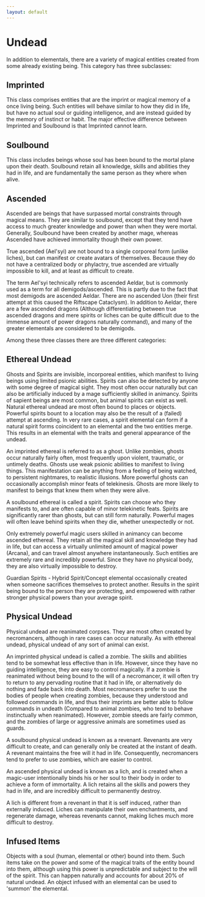 ```yaml
---
layout: default
---
```


# Undead

In addition to elementals, there are a variety of magical entities
created from some already existing being. This category has three
subclasses:

## Imprinted

This class comprises entities that are the imprint or magical memory of
a once living being. Such entities will behave similar to how they did
in life, but have no actual soul or guiding intelligence, and are
instead guided by the memory of instinct or habit. The major effective
difference between Imprinted and Soulbound is that Imprinted cannot
learn.

## Soulbound

This class includes beings whose soul has been bound to the mortal
plane upon their death. Soulbound retain all knowledge, skills and
abilities they had in life, and are fundamentally the same person as
they where when alive.

## Ascended

Ascended are beings that have surpassed mortal constraints through
magical means. They are similar to soulbound, except that they tend
have access to much greater knowledge and power than when they were
mortal. Generally, Soulbound have been created by another mage, whereas
Ascended have achieved immortality though their own power. 

True ascended (Ael'syi) are not bound to a single corporeal form
(unlike liches), but can manifest or create avatars of themselves.
Because they do not have a centralized body or phylactry, true ascended
are virtually impossible to kill, and at least as difficult to create.

The term Ael'syi technically refers to ascended Aeldar, but is commonly
used as a term for all demigods/ascended. This is partly due to the
fact that most demigods are ascended Aeldar. There are no ascended Uon
(their first attempt at this caused the Riftscape Cataclysm). In
addition to Aeldar, there are a few ascended dragons (Although
differentiating between true ascended dragons and mere spirits or
liches can be quite difficult due to the immense amount of power
dragons naturally command), and many of the greater elementals are
considered to be demigods.

Among these three classes there are three different categories:

## Ethereal Undead

Ghosts and Spirits are invisible, incorporeal entities, which manifest
to living beings using limited psionic abilities. Spirits can also be
detected by anyone with some degree of magical sight. They most often
occur naturally but can also be artificially induced by a mage
sufficiently skilled in animancy. Spirits of sapient beings are most
common, but animal spirits can exist as well. Natural ethereal undead
are most often bound to places or objects. Powerful spirits bount to a
location may also be the result of a (failed) attempt at ascending. In
very rare cases, a spirit elemental can form if a natural spirit forms
coincident to an elemental and the two entities merge. This results in
an elemental with the traits and general appearance of the undead.

An imprinted ethereal is referred to as a ghost. Unlike zombies, ghosts
occur naturally fairly often, most frequently upon violent, traumatic,
or untimely deaths. Ghosts use weak psionic abilities to manifest to
living things. This manifestation can be anything from a feeling of
being watched, to persistent nightmares, to realistic illusions. More
powerful ghosts can occasionally accomplish minor feats of telekinesis.
Ghosts are more likely to manifest to beings that knew them when they
were alive.

A soulbound ethereal is called a spirit. Spirits can choose who they
manifests to, and are often capable of minor telekinetic feats. Spirits
are significantly rarer than ghosts, but can still form naturally.
Powerful mages will often leave behind spirits when they die, whether
unexpectedly or not.

Only extremely powerful magic users skilled in animancy can become
ascended ethereal. They retain all the magical skill and knowledge they
had in life, but can access a virtually unlimited amount of magical
power (Arcana), and can travel almost anywhere instantaneously. Such
entities are extremely rare and incredibly powerful. Since they have no
physical body, they are also virtually impossible to destroy.

Guardian Spirits - Hybrid Spirit/Concept elemental occasionally created
when someone sacrifices themselves to protect another. Results in the
spirit being bound to the person they are protecting, and empowered
with rather stronger physical powers than your average spirit.

## Physical Undead

Physical undead are reanimated corpses. They are most often created by
necromancers, although in rare cases can occur naturally. As with
ethereal undead, physical undead of any sort of animal can exist.

An imprinted physical undead is called a zombie. The skills and
abilities tend to be somewhat less effective than in life. However,
since they have no guiding intelligence, they are easy to control
magically. If a zombie is reanimated without being bound to the will of
a necromancer, it will often try to return to any pervading routine
that it had in life, or alternatively do nothing and fade back into
death. Most necromancers prefer to use the bodies of people when
creating zombies, because they understood and followed commands in
life, and thus their imprints are better able to follow commands in
undeath (Compared to animal zombies, who tend to behave instinctually
when reanimated). However, zombie steeds are fairly common, and the
zombies of large or aggressive animals are sometimes used as guards.

A soulbound physical undead is known as a revenant. Revenants are very
difficult to create, and can generally only be created at the instant
of death. A revenant maintains the free will it had in life.
Consequently, necromancers tend to prefer to use zombies, which are
easier to control. 

An ascended physical undead is known as a lich, and is created when a
magic-user intentionally binds his or her soul to their body in order
to achieve a form of immortality. A lich retains all the skills and
powers they had in life, and are incredibly difficult to permanently
destroy. 

A lich is different from a revenant in that it is self induced, rather
than externally induced. Liches can manipulate their own enchantments,
and regenerate damage, whereas revenants cannot, making liches much
more difficult to destroy.

## Infused Items

Objects with a soul (human, elemental or other) bound into them. Such
items take on the power and some of the magical traits of the entity
bound into them, although using this power is unpredictable and subject
to the will of the spirit. This can happen naturally and accounts for
about 20% of natural undead. An object infused with an elemental can be
used to 'summon' the elemental.
